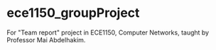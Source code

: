 # ece1150_groupProject
For "Team report" project in ECE1150, Computer Networks, taught by Professor Mai Abdelhakim.
